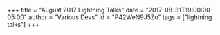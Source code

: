 +++
title = "August 2017 Lightning Talks"
date = "2017-08-31T19:00:00-05:00"
author = "Various Devs"
id = "P42WeN9J5Zo"
tags = ["lightning talks"]
+++
